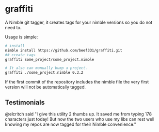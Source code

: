 # graffiti

A Nimble git tagger, it creates tags for your nimble versions so you do not need to. 

Usage is simple: 

```sh
# install
nimble install https://github.com/beef331/graffiti.git
## create tags
graffiti some_project/some_project.nimble
```

```sh
# It also can manually bump a project.
graffiti ./some_project.nimble 0.3.2 
```

If the first commit of the repository includes the nimble file the very first version will not be automatically tagged.

## Testimonials

@elcritch said "I give this utility 2 thumbs up. It saved me from typing 178 characters just today! But now the two users who use my libs can rest well knowing my repos are now tagged for their Nimble convenience."

